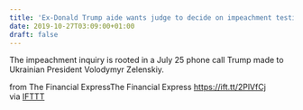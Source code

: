 ```yaml
---
title: 'Ex-Donald Trump aide wants judge to decide on impeachment testimony'
date: 2019-10-27T03:09:00+01:00
draft: false
---
```


The impeachment inquiry is rooted in a July 25 phone call Trump made to Ukrainian President Volodymyr Zelenskiy.  
  
from The Financial ExpressThe Financial Express https://ift.tt/2PlVfCj  
via [IFTTT](https://ifttt.com/?ref=da&site=blogger)